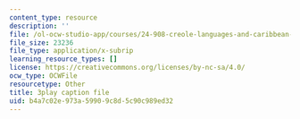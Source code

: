 ```yaml
---
content_type: resource
description: ''
file: /ol-ocw-studio-app/courses/24-908-creole-languages-and-caribbean-identities-spring-2017/b4a7c02e973a59909c8d5c90c989ed32_8fAGSwTwzxI.vtt
file_size: 23236
file_type: application/x-subrip
learning_resource_types: []
license: https://creativecommons.org/licenses/by-nc-sa/4.0/
ocw_type: OCWFile
resourcetype: Other
title: 3play caption file
uid: b4a7c02e-973a-5990-9c8d-5c90c989ed32
---
```

